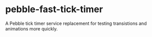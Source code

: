 # pebble-fast-tick-timer
A Pebble tick timer service replacement for testing transistions and animations more quickly.
